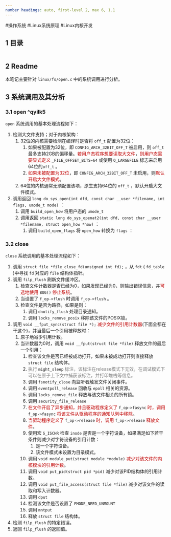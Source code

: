 ```yaml
---
number headings: auto, first-level 2, max 6, 1.1
---
```

#操作系统 #Linux系统原理 #Linux内核开发 

## 1 目录

```toc
```

## 2 Readme

本笔记主要针对 `linux/fs/open.c` 中的系统调用进行分析。

## 3 系统调用及其分析

### 3.1 open ^qyilk5

`open` 系统调用的基本处理流程如下：
1. 检测大文件支持；对于内核架构：
	1. 32位的内核需要检测在编译时是否将 `off_t` 配置为32位：
		1. 如果被配置为32位，即 `CONFIG_ARCH_32BIT_OFF_T` 被启用，则 `off_t` 最多支持2GB的偏移量。<font color="#c00000">若用户态程序想要读取大文件</font>，<font color="#c00000">则用户态需要显式定义</font> `_FILE_OFFSET_BITS=64` 或使用 `O_LARGEFILE` 标志来启用64位的`off_t` 。
		2. <font color="#c00000">如果未被配置为32位</font>，即 `CONFIG_ARCH_32BIT_OFF_T` 未启用，则<font color="#c00000">默认开启大文件模式</font>。
	2. 64位的内核通常无须配置该项，原生支持64位的 `off_t` ，默认开启大文件模式。
2. 调用返回 `long do_sys_open(int dfd, const char __user *filename, int flags, umode_t mode)` ：
	1. 调用 `build_open_how` 将用户态的 `umode_t` 
	2. 调用返回 `static long do_sys_openat2(int dfd, const char __user *filename, struct open_how *how)` ：
		1. 调用 `build_open_flags` 将 `open_how` 转换为 `flags` ：


### 3.2 close

`close` 系统调用的基本处理流程如下：
1. 调用 `struct file *file_close_fd(unsigned int fd);` ，从 `fdt` ( `fd_table` )中寻找 `fd` 对应的 `file` 结构体指针。 
2. 调用 `filp_flush` 刷新文件缓冲区。
	1. 检查文件计数器是否已经为0，如果发现已经为0，则输出错误信息，并<font color="#c00000">可选地使用</font> `BUG()` <font color="#c00000">停止系统</font>。
	2. 当设置了 `f_op->flush` 时调用 `f_op->flush` 。
	3. 检查文件是否为路径，如果是则：
		1. 调用 `dnotify_flush` 处理目录通知。
		2. 调用 `locks_remove_posix` 移除该文件的POSIX锁。
3. 调用 `void __fput_sync(struct file *);` <font color="#c00000">减少文件的引用计数器</font>(下面全都在干这个)，并当最后一个引用被释放时：
	1. 原子地减少引用计数。
	2. 当计数器为0时，调用 `void __fput(struct file *file)` 释放文件的最后一个引用：
		1. 检查该文件是否已经被成功打开，如果未被成功打开则直接释放 `struct file` 结构体。
		2. <font color="#7f7f7f">执行</font> `might_sleep` <font color="#7f7f7f">标注，该标注在release模式下无效，在调试模式下可以在原子上下文中捕获该标注，并打印堆栈等信息。</font>
		3. 调用 `fsnotify_close` 向监听者触发文件关闭事件。
		4. 调用 `eventpoll_release` 回收与 `epoll` 相关的资源。
		5. 调用 `locks_remove_file` 释放与该文件相关的所有锁。
		6. 调用 `security_file_release`
		7. <font color="#c00000">在文件开启了异步通知，并且驱动程序定义了</font> `f_op->fasync` <font color="#c00000">时，调用</font> `f_op->fasync` <font color="#c00000">将该文件从驱动程序的通知队列中移除</font>。
		8. <font color="#c00000">当驱动程序定义了</font> `f_op->release` <font color="#c00000">时，调用</font> `f_op->release` <font color="#c00000">释放文件</font>。
		9. 使用宏 `S_ISCHR` 检查 `inode` 是否是一个字符设备，如果满足如下若干条件则减少对字符设备的引用计数：
			1. 是一个字符设备。
			2. 该文件模式未设置为目录模式。
		10. 调用 `void module_put(struct module *module)` <font color="#c00000">减少对该文件的内核模块的引用计数</font>。
		11. 调用 `void put_pid(struct pid *pid)` 减少对该PID结构体的引用计数。
		12. 调用 `void put_file_access(struct file *file)` 减少对该文件的读取和写入计数器。
		13. 调用 `dput`
		14. 检测该文件是否设置了 `FMODE_NEED_UNMOUNT` 
		15. 调用 `mntput`
		16. 释放 `struct file` 结构体。
4. 检测 `filp_flush` 的特定错误。
5. 返回 `filp_flush` 的返回值。

